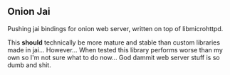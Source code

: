 
## Onion Jai

Pushing jai bindings for onion web server, written on top of libmicrohttpd.

This __should__ technically be more mature and stable than custom libraries made in jai... However... When tested this library performs worse than my own so I'm not sure what to do now... God dammit web server stuff is so dumb and shit.
